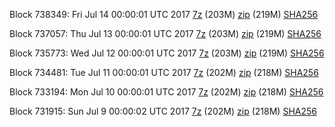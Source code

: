 Block 738349: Fri Jul 14 00:00:01 UTC 2017 [7z](https://transfer.sh/z5ofE/bootstrap.dat.20170714.7z) (203M) [zip](https://transfer.sh/MWOM9/bootstrap.dat.20170714.zip) (219M) [SHA256](https://transfer.sh/P1qdx/sha256.txt)

Block 737057: Thu Jul 13 00:00:01 UTC 2017 [7z](https://transfer.sh/Ww28I/bootstrap.dat.20170713.7z) (203M) [zip](https://transfer.sh/fA5mn/bootstrap.dat.20170713.zip) (219M) [SHA256](https://transfer.sh/StLIx/sha256.txt)

Block 735773: Wed Jul 12 00:00:01 UTC 2017 [7z](https://transfer.sh/11b2cL/bootstrap.dat.20170712.7z) (203M) [zip](https://transfer.sh/bZ2a3/bootstrap.dat.20170712.zip) (219M) [SHA256](https://transfer.sh/QSabO/sha256.txt)

Block 734481: Tue Jul 11 00:00:01 UTC 2017 [7z](https://transfer.sh/3zKah/bootstrap.dat.20170711.7z) (202M) [zip](https://transfer.sh/nuCdz/bootstrap.dat.20170711.zip) (218M) [SHA256](https://transfer.sh/VwmuT/sha256.txt)

Block 733194: Mon Jul 10 00:00:01 UTC 2017 [7z](https://transfer.sh/12a2I9/bootstrap.dat.20170710.7z) (202M) [zip](https://transfer.sh/ZFl6X/bootstrap.dat.20170710.zip) (218M) [SHA256](https://transfer.sh/lmm2p/sha256.txt)

Block 731915: Sun Jul  9 00:00:02 UTC 2017 [7z](https://transfer.sh/iqE5t/bootstrap.dat.20170709.7z) (202M) [zip](https://transfer.sh/14ZWhl/bootstrap.dat.20170709.zip) (218M) [SHA256](https://transfer.sh/lytRa/sha256.txt)
